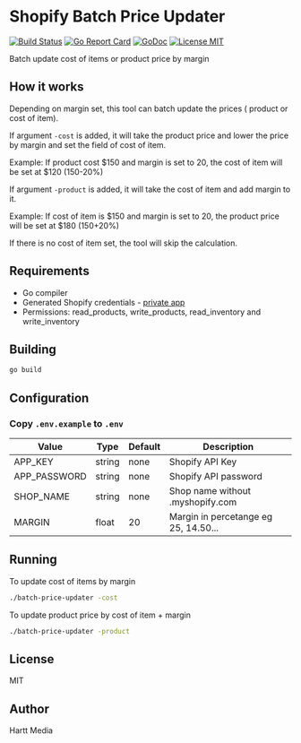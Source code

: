 # Shopify Batch Price Updater

[![Build Status](https://travis-ci.org/HarttMediaCom/batch-price-updater.svg?branch=master)](https://travis-ci.org/HarttMediaCom/batch-price-updater)
[![Go Report Card](https://goreportcard.com/badge/github.com/HarttMediaCom/batch-price-updater)](https://goreportcard.com/report/github.com/HarttMediaCom/batch-price-updater)
[![GoDoc](https://godoc.org/github.com/HarttMediaCom/batch-price-updater?status.svg)](https://godoc.org/github.com/HarttMediaCom/batch-price-updater)
[![License MIT](https://img.shields.io/badge/license-MIT-brightgreen.svg?style=flat)](LICENSE)

Batch update cost of items or product price by margin

## How it works
Depending on margin set, this tool can batch update the prices ( product or cost of item).

If argument `-cost` is added, it will take the product price and lower the price by margin and set the field of cost of item.

Example: If product cost $150 and margin is set to 20, the cost of item will be set at $120 (150-20%)

If argument `-product` is added, it will take the cost of item and add margin to it.

Example: If cost of item is $150 and margin is set to 20, the product price will be set at $180 (150+20%)

If there is no cost of item set, the tool will skip the calculation.

## Requirements
* Go compiler
* Generated Shopify credentials - [private app](https://help.shopify.com/en/manual/apps/private-apps)
* Permissions: read_products, write_products, read_inventory and write_inventory

## Building
```sh
go build
```

## Configuration
### Copy `.env.example` to `.env`

| Value  | Type  | Default  | Description  |
|---|---|---|---|
| APP_KEY  | string  | none  | Shopify API Key  |
| APP_PASSWORD  | string  | none  | Shopify API password  |
| SHOP_NAME  | string  | none  |  Shop name without .myshopify.com |
| MARGIN  | float  | 20  | Margin in percetange eg 25, 14.50...  |

## Running
To update cost of items by margin
```sh
./batch-price-updater -cost
```

To update product price by cost of item + margin
```sh
./batch-price-updater -product
```

## License
MIT

## Author
Hartt Media 
